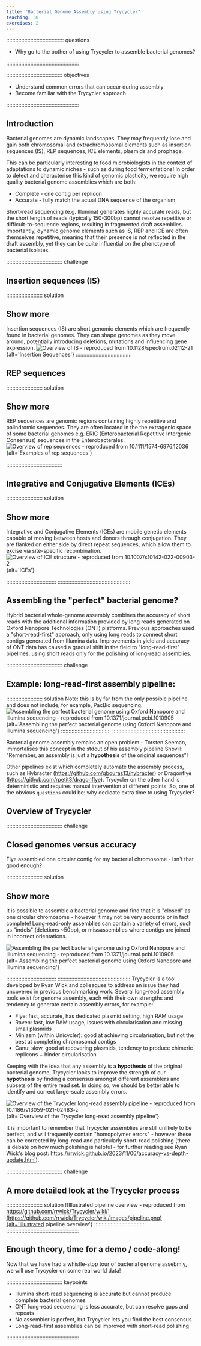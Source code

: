 ```yaml
---
title: "Bacterial Genome Assembly using Trycycler"
teaching: 30
exercises: 2
---
```


:::::::::::::::::::::::::::::::::::::: questions 

- Why go to the bother of using Trycycler to assemble bacterial genomes?

::::::::::::::::::::::::::::::::::::::::::::::::

::::::::::::::::::::::::::::::::::::: objectives

- Understand common errors that can occur during assembly
- Become familiar with the Trycycler approach 

::::::::::::::::::::::::::::::::::::::::::::::::

## Introduction

Bacterial genomes are dynamic landscapes. They may frequently lose and gain both chromosomal and extrachromosomal elements such as insertion sequences (IS), REP sequences, ICE elements, plasmids and prophage.

This can be particularly interesting to food microbiologists in the context of adaptations to dynamic niches - such as during food fermentations! In order to detect and characterise this kind of genomic plasticity, we require high quality bacterial genome assemblies which are both:

* Complete - one contig per replicon
* Accurate - fully match the actual DNA sequence of the organism

Short-read sequencing (e.g. Illumina) generates highly accurate reads, but the short length of reads (typically 150-300bp) cannot resolve repetitive or difficult-to-sequence regions, resulting in fragmented draft assemblies. Importantly, dynamic genome elements such as IS, REP and ICE are often themselves repetitive, meaning that their presence is not reflected in the draft assembly, yet they can be quite influential on the phenotype of bacterial isolates.

::::::::::::::::::::::::::::::::::::: challenge 

## Insertion sequences (IS)

:::::::::::::::::::::::: solution 

## Show more
Insertion sequences (IS) are short genomic elements which are frequently found in bacterial genomes. They can shape genomes as they move around, potentially introducing deletions, mutations and influencing gene expression.
![Overview of IS - reproduced from 10.1128/spectrum.02112-21](https://www.ncbi.nlm.nih.gov/pmc/articles/instance/9241782/bin/spectrum.02112-21-f007.jpg){alt='Insertion Sequences'}
:::::::::::::::::::::::::::::::::::::

## REP sequences

:::::::::::::::::::::::: solution 

## Show more
REP sequences are genomic regions containing highly repetitive and palindromic sequences. They are often located in the the extragenic space of some bacterial genomes e.g. ERIC (Enterobacterial Repetitive Intergenic Consensus) sequences in the Enterobacterales.
![Overview of rep sequences - reproduced from 10.1111/1574-6976.12036](https://d3i71xaburhd42.cloudfront.net/9d601ea51726a3257a80ba2f7cc9f98c4a569397/2-Figure1-1.png){alt='Examples of rep sequences'}

:::::::::::::::::::::::::::::::::::::

## Integrative and Conjugative Elements (ICEs)

:::::::::::::::::::::::: solution 

## Show more
Integrative and Conjugative Elements (ICEs) are mobile genetic elements capable of moving between hosts and donors through conjugation. They are flanked on either side by direct repeat sequences, which allow them to excise via site-specific recombination.
![Overview of ICE structure - reproduced from 10.1007/s10142-022-00903-2](https://media.springernature.com/lw685/springer-static/image/art%3A10.1007%2Fs10142-022-00903-2/MediaObjects/10142_2022_903_Fig2_HTML.png?as=webp){alt='ICEs'}

:::::::::::::::::::::::::::::::::
::::::::::::::::::::::::::::::::::::::::::::::::

## Assembling the "perfect" bacterial genome?

Hybrid bacterial whole-genome assembly combines the accuracy of short reads with the additional information provided by long reads generated on Oxford Nanopore Technologies (ONT) platforms. Previous approaches used a "short-read-first" approach, only using long reads to connect short contigs generated from Illumina data. Improvements in yield and accuracy of ONT data has caused a gradual shift in the field to "long-read-first" pipelines, using short reads only for the polishing of long-read assemblies.

::::::::::::::::::::::::::::::::::::: challenge 
## Example: long-read-first assembly pipeline:
:::::::::::::::::::::::: solution 
Note: this is by far from the only possible pipeline and does not include, for example, PacBio sequencing.
![Assembling the perfect bacterial genome using Oxford Nanopore and Illumina sequencing - reproduced from 10.1371/journal.pcbi.1010905](https://www.researchgate.net/publication/368938787/figure/fig1/AS:11431281124501087@1677968652785/Illustrated-overview-of-our-recommended-approach-to-perfect-bacterial-whole-genome.png){alt='Assembling the perfect bacterial genome using Oxford Nanopore and Illumina sequencing'}
:::::::::::::::::::::::::::::::::
::::::::::::::::::::::::::::::::::::::::::::::::

Bacterial genome assembly remains an open problem - Torsten Seeman, immortalises this concept in the stdout of his assembly pipeline Shovill: "Remember, an assembly is just a **hypothesis** of the original sequences"! 

Other pipelines exist which completely automate the assembly process, such as Hybracter (https://github.com/gbouras13/hybracter) or Dragonflye (https://github.com/rpetit3/dragonflye). Trycycler on the other hand is deterministic and requires manual intervention at different points. So, one of the obvious `questions` could be: why dedicate extra time to using Trycycler?

## Overview of Trycycler


::::::::::::::::::::::::::::::::::::: challenge 

## Closed genomes versus accuracy
Flye assembled one circular contig for my bacterial chromosome - isn't that good enough?

:::::::::::::::::::::::: solution 

## Show more
It is possible to assemble a bacterial genome and find that it is "closed" as one circular chromosome - however it may not be very accurate or in fact complete! Long-read-only assemblies can contain a variety of errors, such as "indels" (deletions ~50bp), or missassemblies where contigs are joined in incorrect orientations.

![Assembling the perfect bacterial genome using Oxford Nanopore and Illumina sequencing - reproduced from 10.1371/journal.pcbi.1010905](https://journals.plos.org/ploscompbiol/article/figure/image?size=large&id=10.1371/journal.pcbi.1010905.g002){alt='Assembling the perfect bacterial genome using Oxford Nanopore and Illumina sequencing'}

:::::::::::::::::::::::::::::::::
::::::::::::::::::::::::::::::::::::::::::::::::
Trycycler is a tool developed by Ryan Wick and colleagues to address an issue they had uncovered in previous benchmarking work. Several long-read assembly tools exist for genome assembly, each with their own strengths and tendency to generate certain assembly errors, for example:

* Flye: fast, accurate, has dedicated plasmid setting, high RAM usage
* Raven: fast, low RAM usage, issues with circularisation and missing small plasmids
* Miniasm (within Unicycler): good at achieving circularisation, but not the best at completing chromosomal contigs
* Canu: slow, good at recovering plasmids, tendency to produce chimeric replicons + hinder circularisation

Keeping with the idea that any assembly is a **hypothesis** of the original bacterial genome, Trycycler looks to improve the strength of our **hypothesis** by finding a consensus amongst different assemblers and subsets of the entire read set. In doing so, we should be better able to identify and correct large-scale assembly errors. 

![Overview of the Trycycler long-read assembly pipeline - reproduced from 10.1186/s13059-021-02483-z](https://www.researchgate.net/publication/354593531/figure/fig1/AS:1068171633106963@1631683371578/Overview-of-the-Trycycler-long-read-assembly-pipeline-Before-Trycycler-is-run-the-user.png){alt='Overview of the Trycycler long-read assembly pipeline'}

It is important to remember that Trycycler assemblies are still unlikely to be perfect, and will frequently contain "homopolymer errors" - however these can be corrected by long-read and particularly short-read polishing (there is debate on how much polishing is helpful - for further reading see Ryan Wick's blog post: https://rrwick.github.io/2023/11/06/accuracy-vs-depth-update.html).

::::::::::::::::::::::::::::::::::::: challenge 
## A more detailed look at the Trycycler process
:::::::::::::::::::::::: solution 
![Illustrated pipeline overview - reproduced from https://github.com/rrwick/Trycycler/wiki/](https://github.com/rrwick/Trycycler/wiki/images/pipeline.png){alt='Illustrated pipeline overview'}
:::::::::::::::::::::::::::::::::
::::::::::::::::::::::::::::::::::::::::::::::::

## Enough theory, time for a demo / code-along!

Now that we have had a whistle-stop tour of bacterial genome assebmly, we will use Trycycler on some real world data!

::::::::::::::::::::::::::::::::::::: keypoints 

- Illumina short-read sequencing is accurate but cannot produce complete bacterial genomes
- ONT long-read sequencing is less accurate, but can resolve gaps and repeats 
- No assembler is perfect, but Trycycler lets you find the best consensus
- Long-read-first assemblies can be improved with short-read polishing

::::::::::::::::::::::::::::::::::::::::::::::::

[r-markdown]: https://rmarkdown.rstudio.com/
